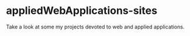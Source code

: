 # appliedWebApplications-sites
Take a look at some my projects devoted to web and applied applications.
